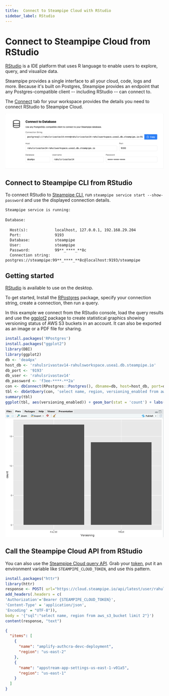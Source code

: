 ```yaml
---
title:  Connect to Steampipe Cloud with RStudio
sidebar_label: RStudio
---
```

# Connect to Steampipe Cloud from RStudio

[RStudio](https://posit.co/products/open-source/rstudio/) is a IDE platform that uses R language to enable users to explore, query, and visualize data.

Steampipe provides a single interface to all your cloud, code, logs and more. Because it's built on Postgres, Steampipe provides an endpoint that any Postgres-compatible client -- including RStudio -- can connect to.

The [Connect](/docs/cloud/integrations/overview) tab for your workspace provides the details you need to connect RStudio to Steampipe Cloud.

<div style={{"marginTop":"1em", "marginBottom":"1em", "width":"90%"}}>
<img src="/images/docs/cloud/steampipe-cloud-connect-details.jpg" />
</div>

## Connect to Steampipe CLI from RStudio

To connect RStudio to [Steampipe CLI](https://steampipe.io/downloads), run `steampipe service start --show-password` and use the displayed connection details.

```
Steampipe service is running:

Database:

  Host(s):            localhost, 127.0.0.1, 192.168.29.204
  Port:               9193
  Database:           steampipe
  User:               steampipe
  Password:           99**_****_**8c
  Connection string:  postgres://steampipe:99**_****_**8c@localhost:9193/steampipe
```

## Getting started

[RStudio](https://posit.co/download/rstudio-desktop/) is available to use on the desktop.

To get started, Install the [RPostgres](https://cran.r-project.org/web/packages/RPostgres/index.html) package, specify your connection string, create a connection, then run a query.

In this example we connect from the RStudio console, load the query results and use the [ggplot2](https://cran.r-project.org/web/packages/ggplot2/index.html) package to create statistical graphics showing versioning status of AWS S3 buckets in an account. It can also be exported as an image or a PDF file for sharing.

```r
install.packages('RPostgres')
install.packages("ggplot2")
library(DBI)
library(ggplot2)
db <- 'dea4px'
host_db <- 'rahulsrivastav14-rahulsworkspace.usea1.db.steampipe.io'
db_port <- '9193'
db_user <- 'rahulsrivastav14'
db_password <- 'f3ee-****-**2a'
con <- dbConnect(RPostgres::Postgres(), dbname=db, host=host_db, port=db_port, user=db_user, password=db_password)
tbl <- dbGetQuery(con, 'select name, region, versioning_enabled from aws_s3_bucket')
summary(tbl)
ggplot(tbl, aes(versioning_enabled)) + geom_bar(stat = 'count') + labs(x = 'Versioning')
```

<div style={{"borderWidth":"thin", "borderStyle":"solid", "borderColor":"lightgray", "padding":"20px", "width":"90%"}}>
<img src="/images/docs/cloud/rstudio-versioning-graph.png" />
</div>

## Call the Steampipe Cloud API from RStudio

You can also use the [Steampipe Cloud query API](https://steampipe.io/docs/cloud/develop/query-api). Grab your [token](https://steampipe.io/docs/cloud/profile#api-tokens), put it an environment variable like `STEAMPIPE_CLOUD_TOKEN`, and use this pattern.

```r
install.packages("httr")
library(httr)
response <- POST( url="https://cloud.steampipe.io/api/latest/user/rahulsrivastav14/workspace/rahulsworkspace/query",
add_headers(.headers = c(
'Authorization'='Bearer {STEAMPIPE_CLOUD_TOKEN}',
'Content-Type' = 'application/json',
'Encoding' = "UTF-8")),
body = '{"sql":"select name, region from aws_s3_bucket limit 2"}')
content(response, "text")
```

```json
{
  "items": [
    {
      "name": "amplify-authcra-devc-deployment",
      "region": "us-east-2"
    },
    {
      "name": "appstream-app-settings-us-east-1-v01a5",
      "region": "us-east-1"
    }
  ]
}
```
